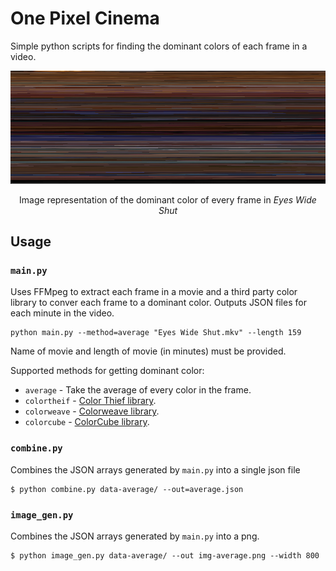 # One Pixel Cinema

Simple python scripts for finding the dominant colors of each frame in a video.


![](/documentation/eyes-average.png?raw=true "Eyes Wide Shut as a Image")
<div align="center">Image representation of the dominant color of every frame in <i>Eyes Wide Shut</i></div>


## Usage

### `main.py`
Uses FFMpeg to extract each frame in a movie and a third party color library to conver each frame to a dominant color. Outputs JSON files for each minute in the video.

```
python main.py --method=average "Eyes Wide Shut.mkv" --length 159
```

Name of movie and length of movie (in minutes) must be provided.

Supported methods for getting dominant color:
* `average` - Take the average of every color in the frame.
* `colortheif` - [Color Thief library][colorthief].
* `colorweave` - [Colorweave library][colorweave].
* `colorcube` - [ColorCube library][colorcube].

### `combine.py`
Combines the JSON arrays generated by `main.py` into a single json file

```
$ python combine.py data-average/ --out=average.json
```

### `image_gen.py`
Combines the JSON arrays generated by `main.py` into a png.

```
$ python image_gen.py data-average/ --out img-average.png --width 800
```


[colorthief]: https://github.com/fengsp/color-thief-py
[colorweave]: https://github.com/jyotiska/colorweave
[colorcube]: https://github.com/pixelogik/ColorCube
